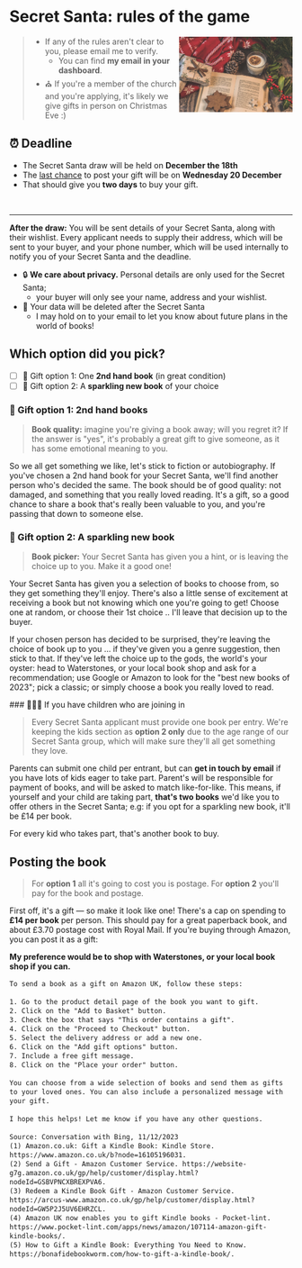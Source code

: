 # Secret Santa: rules of the game

<img align="right" style="width: 40%;" src="./pexels-ylanite-koppens-1883378-2.jpg" />
  
> - If any of the rules aren't clear to you, please email me to verify.
>   - You can find **my email in your dashboard**.
> - ⛪ If you're a member of the church and you're applying, it's likely we give gifts in person on Christmas Eve :)


## ⏰ Deadline

- The Secret Santa draw will be held on **December the 18th**
- The [last chance](https://www.royalmail.com/christmas/last-posting-dates) to post your gift will be on **Wednesday 20 December**
- That should give you **two days** to buy your gift.

&nbsp;
<hr />

**After the draw:** You will be sent details of your Secret Santa, along with their wishlist. Every applicant needs to supply their address, which will be sent to your buyer, and your phone number, which will be used internally to notify you of your Secret Santa and the deadline.

- 🔒 **We care about privacy.** Personal details are only used for the Secret Santa;
  - your buyer will only see your name, address and your wishlist.
- 📖 Your data will be deleted after the Secret Santa
  - I may hold on to your email to let you know about future plans in the world of books!


## Which option did you pick?

- [ ] 🎁 Gift option 1:  One **2nd hand book** (in great condition)
- [ ] 🎁 Gift option 2:  A **sparkling new book** of your choice

### 🎁 Gift option 1: 2nd hand books

> **Book quality:** imagine you're giving a book away; will you regret it? If the answer is "yes", it's probably a great gift to give someone, as it has some emotional meaning to you.

So we all get something we like, let's stick to fiction or autobiography. If you've chosen a 2nd hand book for your Secret Santa, we'll find another person who's decided the same. The book should be of good quality: not damaged, and something that you really loved reading. It's a gift, so a good chance to share a book that's really been valuable to you, and you're passing that down to someone else.

### 🎁 Gift option 2: A sparkling new book

> **Book picker:** Your Secret Santa has given you a hint, or is leaving the choice up to you. Make it a good one!

Your Secret Santa has given you a selection of books to choose from, so they get something they'll enjoy. There's also a little sense of excitement at receiving a book but not knowing which one you're going to get! Choose one at random, or choose their 1st choice .. I'll leave that decision up to the buyer.

If your chosen person has decided to be surprised, they're leaving the choice of book up to you ... if they've given you a genre suggestion, then stick to that. If they've left the choice up to the gods, the world's your oyster: head to Waterstones, or your local book shop and ask for a recommendation; use Google or Amazon to look for the "best new books of 2023"; pick a classic; or simply choose a book you really loved to read.

### 👨‍👩‍👧 If you have children who are joining in

> Every Secret Santa applicant must provide one book per entry. We're keeping the kids section as **option 2 only** due to the age range of our Secret Santa group, which will make sure they'll all get something they love.

Parents can submit one child per entrant, but can **get in touch by email** if you have lots of kids eager to take part. Parent's will be responsible for payment of books, and will be asked to match like-for-like. This means, if yourself and your child are taking part, **that's two books** we'd like you to offer others in the Secret Santa; e.g: if you opt for a sparkling new book, it'll be £14 per book.

For every kid who takes part, that's another book to buy. 

## Posting the book

> For **option 1** all it's going to cost you is postage.
> For **option 2** you'll pay for the book and postage.

First off, it's a gift — so make it look like one! There's a cap on spending to **£14 per book** per person. This should pay for a great paperback book, and about £3.70 postage cost with Royal Mail. If you're buying through Amazon, you can post it as a gift:

**My preference would be to shop with Waterstones, or your local book shop if you can.**

```
To send a book as a gift on Amazon UK, follow these steps:

1. Go to the product detail page of the book you want to gift.
2. Click on the "Add to Basket" button.
3. Check the box that says "This order contains a gift".
4. Click on the "Proceed to Checkout" button.
5. Select the delivery address or add a new one.
6. Click on the "Add gift options" button.
7. Include a free gift message.
8. Click on the "Place your order" button.

You can choose from a wide selection of books and send them as gifts to your loved ones. You can also include a personalized message with your gift.

I hope this helps! Let me know if you have any other questions.

Source: Conversation with Bing, 11/12/2023
(1) Amazon.co.uk: Gift a Kindle Book: Kindle Store. https://www.amazon.co.uk/b?node=16105196031.
(2) Send a Gift - Amazon Customer Service. https://website-g7g.amazon.co.uk/gp/help/customer/display.html?nodeId=GSBVPNCXBREXPVA6.
(3) Redeem a Kindle Book Gift - Amazon Customer Service. https://arcus-www.amazon.co.uk/gp/help/customer/display.html?nodeId=GW5P2J5UV6EHRZCL.
(4) Amazon UK now enables you to gift Kindle books - Pocket-lint. https://www.pocket-lint.com/apps/news/amazon/107114-amazon-gift-kindle-books/.
(5) How to Gift a Kindle Book: Everything You Need to Know. https://bonafidebookworm.com/how-to-gift-a-kindle-book/.
```





